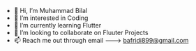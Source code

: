 - 👋 Hi, I’m Muhammad Bilal
- 👀 I’m interested in Coding
- 🌱 I’m currently learning Flutter
- 💞️ I’m looking to collaborate on Fluuter Projects
- 📫 Reach me out through email ---> bafridi899@gmail.com

<!---
mbilalaf/mbilalaf is a ✨ special ✨ repository because its `README.md` (this file) appears on your GitHub profile.
You can click the Preview link to take a look at your changes.
--->
